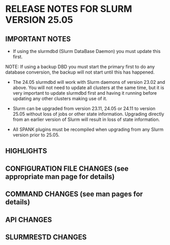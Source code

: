 # RELEASE NOTES FOR SLURM VERSION 25.05

## IMPORTANT NOTES
* If using the slurmdbd (Slurm DataBase Daemon) you must update this first.

NOTE: If using a backup DBD you must start the primary first to do any
database conversion, the backup will not start until this has happened.

* The 24.05 slurmdbd will work with Slurm daemons of version 23.02 and above.
You will not need to update all clusters at the same time, but it is very
important to update slurmdbd first and having it running before updating
any other clusters making use of it.

* Slurm can be upgraded from version 23.11, 24.05 or 24.11 to version
25.05 without loss of jobs or other state information. Upgrading directly from
an earlier version of Slurm will result in loss of state information.

* All SPANK plugins must be recompiled when upgrading from any Slurm version
prior to 25.05.

## HIGHLIGHTS

## CONFIGURATION FILE CHANGES (see appropriate man page for details)

## COMMAND CHANGES (see man pages for details)

## API CHANGES

## SLURMRESTD CHANGES
